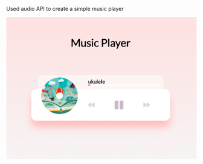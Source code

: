 Used audio API to create a simple music player

![Music Player](https://github.com/whl827/javscriptProjects/blob/master/music-player/music%20player.png)
